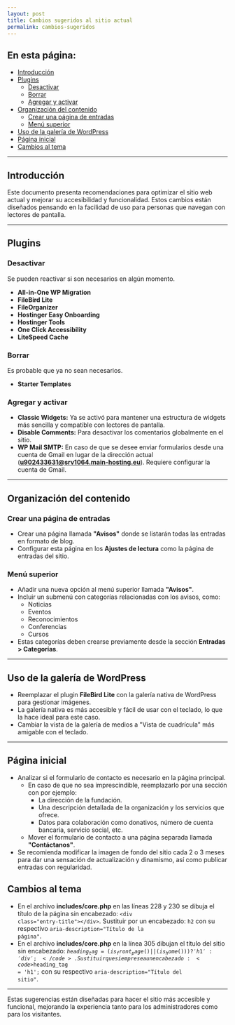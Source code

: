 ```yaml
---
layout: post
title: Cambios sugeridos al sitio actual
permalink: cambios-sugeridos
---
```


## En esta página:

- [Introducción](#introducción)
- [Plugins](#plugins)
  - [Desactivar](#desactivar)
  - [Borrar](#borrar)
  - [Agregar y activar](#agregar-y-activar)
- [Organización del contenido](#organización-del-contenido)
  - [Crear una página de entradas](#crear-una-página-de-entradas)
  - [Menú superior](#menú-superior)
- [Uso de la galería de WordPress](#uso-de-la-galería-de-wordpress)
- [Página inicial](#página-inicial)
- [Cambios al tema](#cambios-al-tema)

---

## Introducción

Este documento presenta recomendaciones para optimizar el sitio web actual y mejorar su accesibilidad y funcionalidad. Estos cambios están diseñados pensando en la facilidad de uso para personas que navegan con lectores de pantalla.

---

## Plugins

### Desactivar
Se pueden reactivar si son necesarios en algún momento.

- **All-in-One WP Migration**  
- **FileBird Lite**  
- **FileOrganizer**  
- **Hostinger Easy Onboarding**  
- **Hostinger Tools**  
- **One Click Accessibility**
- **LiteSpeed Cache**

### Borrar
Es probable que ya no sean necesarios.

- **Starter Templates**

### Agregar y activar

- **Classic Widgets:** Ya se activó para mantener una estructura de widgets más sencilla y compatible con lectores de pantalla.  
- **Disable Comments:** Para desactivar los comentarios globalmente en el sitio.  
- **WP Mail SMTP:** En caso de que se desee enviar formularios desde una cuenta de Gmail en lugar de la dirección actual (**u902433631@srv1064.main-hosting.eu**). Requiere configurar la cuenta de Gmail.

---

## Organización del contenido

### Crear una página de entradas

- Crear una página llamada **"Avisos"** donde se listarán todas las entradas en formato de blog.  
- Configurar esta página en los **Ajustes de lectura** como la página de entradas del sitio.

### Menú superior

- Añadir una nueva opción al menú superior llamada **"Avisos"**.  
- Incluir un submenú con categorías relacionadas con los avisos, como:  
  - Noticias  
  - Eventos  
  - Reconocimientos  
  - Conferencias  
  - Cursos  
- Estas categorías deben crearse previamente desde la sección **Entradas > Categorías**.

---

## Uso de la galería de WordPress

- Reemplazar el plugin **FileBird Lite** con la galería nativa de WordPress para gestionar imágenes.  
- La galería nativa es más accesible y fácil de usar con el teclado, lo que la hace ideal para este caso.
- Cambiar la vista de la galería de medios a "Vista de cuadrícula" más amigable con el teclado.

---

## Página inicial

- Analizar si el formulario de contacto es necesario en la página principal.  
  - En caso de que no sea imprescindible, reemplazarlo por una sección con por ejemplo:  
    - La dirección de la fundación. 
    - Una descripción detallada de la organización y los servicios que ofrece.
    - Datos para colaboración como donativos, número de cuenta bancaria, servicio social, etc. 
  - Mover el formulario de contacto a una página separada llamada **"Contáctanos"**.
- Se recomienda modificar la imagen de fondo del sitio cada 2 o 3 meses para dar una sensación de actualización y dinamismo, así como publicar entradas con regularidad.

## Cambios al tema

- En el archivo **includes/core.php** en las líneas 228 y 230 se dibuja el título de la página sin encabezado: <code>\<div class="entry-title">\</div></code>. Sustituir por un encabezado: <code>h2</code> con su respectivo <code>aria-description="Título de la página"</code>.
- En el archivo **includes/core.php** en la línea 305 dibujan el título del sitio sin encabezado: <code>$heading_tag = ( is_front_page() || ( is_home() ) ) ? 'h1' : 'div';</code>. Sustituir que siempre sea un encabezado: <code>$heading_tag = 'h1';</code> con su respectivo <code>aria-description="Título del sitio"</code>.

---

Estas sugerencias están diseñadas para hacer el sitio más accesible y funcional, mejorando la experiencia tanto para los administradores como para los visitantes.